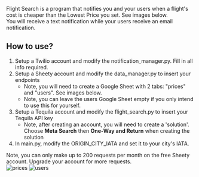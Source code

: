 Flight Search is a program that notifies you and your users when a flight's cost is cheaper than the Lowest Price you set. See images below.
<br />You will receive a text notification while your users receive an email notification.

## How to use?
1. Setup a Twilio account and modify the notification_manager.py. Fill in all info required.
2. Setup a Sheety account and modify the data_manager.py to insert your endpoints
   - Note, you will need to create a Google Sheet with 2 tabs: "prices" and "users". See images below.
   - Note, you can leave the users Google Sheet empty if you only intend to use this for yourself.
3. Setup a Tequila account and modify the flight_search.py to insert your Tequila API key
   - Note, after creating an account, you will need to create a 'solution'. Choose **Meta Search** then **One-Way and Return** when creating the solution
5. In main.py, modify the ORIGIN_CITY_IATA and set it to your city's IATA.

Note, you can only make up to 200 requests per month on the free Sheety account. Upgrade your account for more requests.
<br />
![prices](https://user-images.githubusercontent.com/24804326/138363840-817a682d-941e-440e-87a3-37cced2a94c4.png)
![users](https://user-images.githubusercontent.com/24804326/138363849-f86e9a30-ecd7-4760-aa94-b3cb8546d63f.png)
